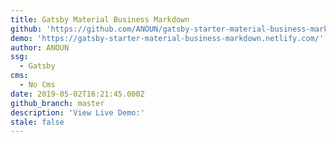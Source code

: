 ```yaml
---
title: Gatsby Material Business Markdown
github: 'https://github.com/ANOUN/gatsby-starter-material-business-markdown'
demo: 'https://gatsby-starter-material-business-markdown.netlify.com/'
author: ANOUN
ssg:
  - Gatsby
cms:
  - No Cms
date: 2019-05-02T16:21:45.000Z
github_branch: master
description: 'View Live Demo:'
stale: false
---
```

